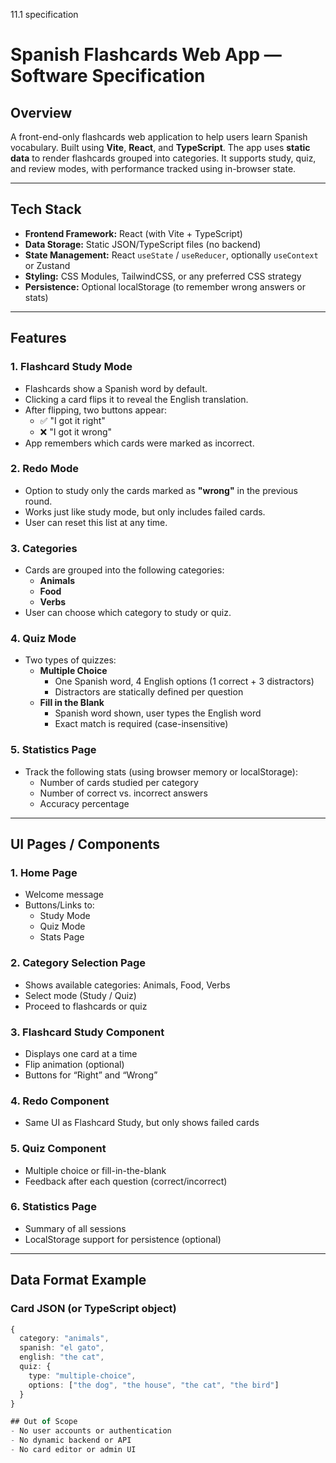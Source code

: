 11.1 specification

# Spanish Flashcards Web App — Software Specification

## Overview

A front-end-only flashcards web application to help users learn Spanish vocabulary. Built using **Vite**, **React**, and **TypeScript**. The app uses **static data** to render flashcards grouped into categories. It supports study, quiz, and review modes, with performance tracked using in-browser state.

---

## Tech Stack

- **Frontend Framework:** React (with Vite + TypeScript)
- **Data Storage:** Static JSON/TypeScript files (no backend)
- **State Management:** React `useState` / `useReducer`, optionally `useContext` or Zustand
- **Styling:** CSS Modules, TailwindCSS, or any preferred CSS strategy
- **Persistence:** Optional localStorage (to remember wrong answers or stats)

---

## Features

### 1. Flashcard Study Mode

- Flashcards show a Spanish word by default.
- Clicking a card flips it to reveal the English translation.
- After flipping, two buttons appear:
  - ✅ "I got it right"
  - ❌ "I got it wrong"
- App remembers which cards were marked as incorrect.

### 2. Redo Mode

- Option to study only the cards marked as **"wrong"** in the previous round.
- Works just like study mode, but only includes failed cards.
- User can reset this list at any time.

### 3. Categories

- Cards are grouped into the following categories:
  - **Animals**
  - **Food**
  - **Verbs**
- User can choose which category to study or quiz.

### 4. Quiz Mode

- Two types of quizzes:
  - **Multiple Choice**
    - One Spanish word, 4 English options (1 correct + 3 distractors)
    - Distractors are statically defined per question
  - **Fill in the Blank**
    - Spanish word shown, user types the English word
    - Exact match is required (case-insensitive)

### 5. Statistics Page

- Track the following stats (using browser memory or localStorage):
  - Number of cards studied per category
  - Number of correct vs. incorrect answers
  - Accuracy percentage

---

## UI Pages / Components

### 1. Home Page
- Welcome message
- Buttons/Links to:
  - Study Mode
  - Quiz Mode
  - Stats Page

### 2. Category Selection Page
- Shows available categories: Animals, Food, Verbs
- Select mode (Study / Quiz)
- Proceed to flashcards or quiz

### 3. Flashcard Study Component
- Displays one card at a time
- Flip animation (optional)
- Buttons for “Right” and “Wrong”

### 4. Redo Component
- Same UI as Flashcard Study, but only shows failed cards

### 5. Quiz Component
- Multiple choice or fill-in-the-blank
- Feedback after each question (correct/incorrect)

### 6. Statistics Page
- Summary of all sessions
- LocalStorage support for persistence (optional)

---

## Data Format Example

### Card JSON (or TypeScript object)
```ts
{
  category: "animals",
  spanish: "el gato",
  english: "the cat",
  quiz: {
    type: "multiple-choice",
    options: ["the dog", "the house", "the cat", "the bird"]
  }
}

## Out of Scope
- No user accounts or authentication
- No dynamic backend or API
- No card editor or admin UI
